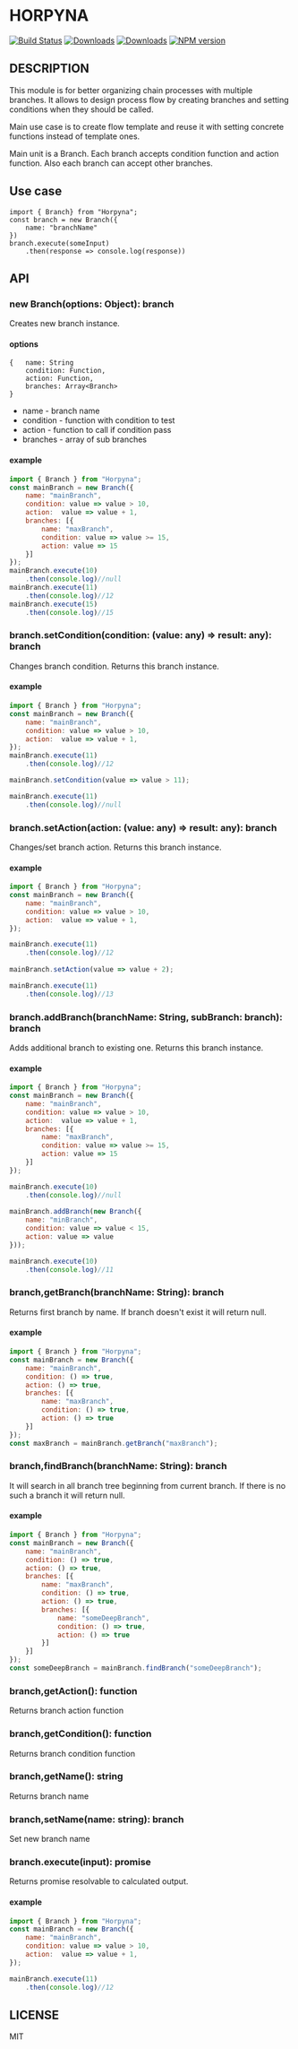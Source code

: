 # HORPYNA
[![Build Status](https://travis-ci.org/uhlryk/horpyna.svg)](https://travis-ci.org/uhlryk/horpyna)
[![Downloads](https://img.shields.io/npm/dt/horpyna.svg)](https://www.npmjs.com/package/horpyna)
[![Downloads](https://img.shields.io/npm/dm/horpyna.svg)](https://www.npmjs.com/package/horpyna)
[![NPM version](https://img.shields.io/npm/v/horpyna.svg)](https://www.npmjs.com/package/horpyna)

## DESCRIPTION

This module is for better organizing chain processes with multiple branches.
It allows to design process flow by creating branches and setting conditions when 
they should be called. 

Main use case is to create flow template and reuse it with setting concrete functions instead of template ones.

Main unit is a Branch. Each branch accepts condition function and action function. 
Also each branch can accept other branches. 

## Use case

```
import { Branch} from "Horpyna";
const branch = new Branch({
    name: "branchName"
})
branch.execute(someInput)
    .then(response => console.log(response))
```

## API


### new Branch(options: Object): branch

Creates new branch instance.

#### options

```
{   name: String
    condition: Function,
    action: Function,
    branches: Array<Branch>
}
```

 * name - branch name
 * condition - function with condition to test
 * action - function to call if condition pass
 * branches - array of sub branches
 
#### example

```javascript
import { Branch } from "Horpyna";
const mainBranch = new Branch({ 
    name: "mainBranch",
    condition: value => value > 10, 
    action:  value => value + 1,
    branches: [{
        name: "maxBranch",
        condition: value => value >= 15,
        action: value => 15
    }]
});
mainBranch.execute(10)
    .then(console.log)//null
mainBranch.execute(11)
    .then(console.log)//12
mainBranch.execute(15)
    .then(console.log)//15
```

### branch.setCondition(condition: (value: any) => result: any): branch

Changes branch condition. Returns this branch instance.

#### example
```javascript
import { Branch } from "Horpyna";
const mainBranch = new Branch({ 
    name: "mainBranch",
    condition: value => value > 10, 
    action:  value => value + 1,
});
mainBranch.execute(11)
    .then(console.log)//12

mainBranch.setCondition(value => value > 11);

mainBranch.execute(11)
    .then(console.log)//null
```

### branch.setAction(action: (value: any) => result: any): branch

Changes/set branch action. Returns this branch instance.

#### example
```javascript
import { Branch } from "Horpyna";
const mainBranch = new Branch({ 
    name: "mainBranch",
    condition: value => value > 10, 
    action:  value => value + 1,
});

mainBranch.execute(11)
    .then(console.log)//12
    
mainBranch.setAction(value => value + 2);

mainBranch.execute(11)
    .then(console.log)//13
```

### branch.addBranch(branchName: String, subBranch: branch): branch

Adds additional branch to existing one. Returns this branch instance. 

#### example
```javascript
import { Branch } from "Horpyna";
const mainBranch = new Branch({ 
    name: "mainBranch",
    condition: value => value > 10, 
    action:  value => value + 1,
    branches: [{
        name: "maxBranch",
        condition: value => value >= 15,
        action: value => 15
    }]
});

mainBranch.execute(10)
    .then(console.log)//null
    
mainBranch.addBranch(new Branch({
    name: "minBranch",
    condition: value => value < 15,
    action: value => value
}));

mainBranch.execute(10)
    .then(console.log)//11
```

### branch,getBranch(branchName: String): branch

Returns first branch by name. If branch doesn't exist it will return null.

#### example
```javascript
import { Branch } from "Horpyna";
const mainBranch = new Branch({ 
    name: "mainBranch",
    condition: () => true,
    action: () => true,
    branches: [{
        name: "maxBranch",
        condition: () => true,
        action: () => true
    }]
});
const maxBranch = mainBranch.getBranch("maxBranch");
```

### branch,findBranch(branchName: String): branch

It will search in all branch tree beginning from current branch. If there is no such a branch it will return null.

#### example
```javascript
import { Branch } from "Horpyna";
const mainBranch = new Branch({ 
    name: "mainBranch",
    condition: () => true,
    action: () => true,
    branches: [{
        name: "maxBranch",
        condition: () => true,
        action: () => true,
        branches: [{
            name: "someDeepBranch",
            condition: () => true,
            action: () => true
        }]
    }]
});
const someDeepBranch = mainBranch.findBranch("someDeepBranch");
```
### branch,getAction(): function

Returns branch action function

### branch,getCondition(): function

Returns branch condition function

### branch,getName(): string

Returns branch name

### branch,setName(name: string): branch

Set new branch name

### branch.execute(input): promise

Returns promise resolvable to calculated output.

#### example
```javascript
import { Branch } from "Horpyna";
const mainBranch = new Branch({ 
    name: "mainBranch",
    condition: value => value > 10, 
    action:  value => value + 1,
});

mainBranch.execute(11)
    .then(console.log)//12
```

## LICENSE

MIT



